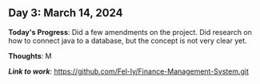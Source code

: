 ## Day 3: March 14, 2024

**Today's Progress**: Did a few amendments on the project. Did research on how to connect java to a database, but the concept is not very clear yet.

__Thoughts__: M

___Link to work___: https://github.com/Fel-ly/Finance-Management-System.git
